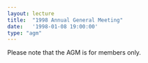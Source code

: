 ```yaml
---
layout: lecture
title:  "1998 Annual General Meeting"
date:   '1998-01-08 19:00:00'
type: "agm"
---
```

Please note that the AGM is for members only.
